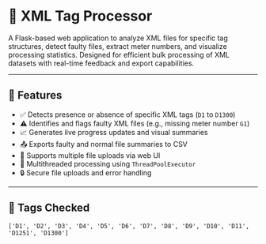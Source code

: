 # 🧩 XML Tag Processor

A Flask-based web application to analyze XML files for specific tag structures, detect faulty files, extract meter numbers, and visualize processing statistics. Designed for efficient bulk processing of XML datasets with real-time feedback and export capabilities.

---

## 🚀 Features

- ✅ Detects presence or absence of specific XML tags (`D1` to `D1300`)
- ⚠️ Identifies and flags faulty XML files (e.g., missing meter number `G1`)
- 📈 Generates live progress updates and visual summaries
- 📤 Exports faulty and normal file summaries to CSV
- 📂 Supports multiple file uploads via web UI
- 🧵 Multithreaded processing using `ThreadPoolExecutor`
- 🔒 Secure file uploads and error handling

---

## 📁 Tags Checked

```text
['D1', 'D2', 'D3', 'D4', 'D5', 'D6', 'D7', 'D8', 'D9', 'D10', 'D11', 'D1251', 'D1300']
